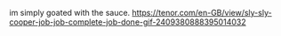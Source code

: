im simply goated with the sauce.
https://tenor.com/en-GB/view/sly-sly-cooper-job-job-complete-job-done-gif-2409380888395014032
